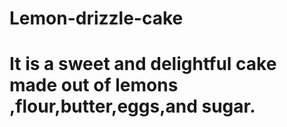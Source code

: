 # Lemon-drizzle-cake

# It is a sweet and delightful cake made out of lemons ,flour,butter,eggs,and sugar.





